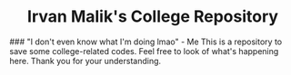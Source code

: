 <h1 align="center">
  Irvan Malik's College Repository
</h1>
### "I don't even know what I'm doing lmao" - Me
This is a repository to save some college-related codes.
Feel free to look of what's happening here.
Thank you for your understanding.
